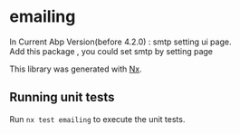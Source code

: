 # emailing
 In Current Abp Version(before 4.2.0) : smtp setting ui page.  
 Add this package , you could set smtp by setting page

This library was generated with [Nx](https://nx.dev).

## Running unit tests

Run `nx test emailing` to execute the unit tests.

